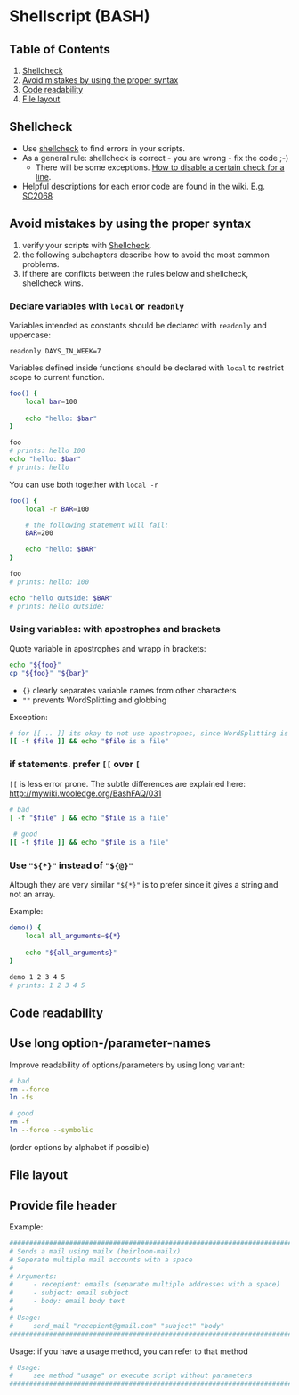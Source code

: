 # Shellscript (BASH)

## Table of Contents

1. [Shellcheck](#shellcheck)
1. [Avoid mistakes by using the proper syntax](#avoid-mistakes-by-using-the–proper-syntax)
1. [Code readability](#code-readability)
1. [File layout](#file-layout)

## Shellcheck

* Use [shellcheck](https://github.com/koalaman/shellcheck) to find errors in your scripts.
* As a general rule: shellcheck is correct - you are wrong - fix the code ;-)
    * There will be some exceptions. [How to disable a certain check for a line](https://github.com/koalaman/shellcheck/wiki/Ignore).
* Helpful descriptions for each error code are found in the wiki. E.g. [SC2068](https://github.com/koalaman/shellcheck/wiki/SC2068)

## Avoid mistakes by using the proper syntax

1. verify your scripts with [Shellcheck](#shellcheck). 
1. the following subchapters describe how to avoid the most common problems.
1. if there are conflicts between the rules below and shellcheck, shellcheck wins. 

### Declare variables with `local` or `readonly`

Variables intended as constants should be declared with `readonly` and uppercase:

    readonly DAYS_IN_WEEK=7

Variables defined inside functions should be declared with `local` to restrict scope to current function.

```bash
foo() {
    local bar=100
    
    echo "hello: $bar"
}

foo 
# prints: hello 100
echo "hello: $bar" 
# prints: hello
```

You can use both together with `local -r`

```bash
foo() {
    local -r BAR=100

    # the following statement will fail:
    BAR=200

    echo "hello: $BAR"
}

foo 
# prints: hello: 100

echo "hello outside: $BAR" 
# prints: hello outside:
```

### Using variables: with apostrophes and brackets

Quote variable in apostrophes and wrapp in brackets:

```bash
echo "${foo}"
cp "${foo}" "${bar}"
```

* `{}` clearly separates variable names from other characters
* `""` prevents WordSplitting and globbing

Exception:

```bash
# for [[ .. ]] its okay to not use apostrophes, since WordSplitting is disabled.
[[ -f $file ]] && echo "$file is a file"
```

### if statements. prefer `[[` over `[`

`[[` is less error prone. The subtle differences are explained here: http://mywiki.wooledge.org/BashFAQ/031

```bash
# bad
[ -f "$file" ] && echo "$file is a file"
 
 # good
[[ -f $file ]] && echo "$file is a file"
```

### Use `"${*}"` instead of `"${@}"`

Altough they are very similar `"${*}"` is to prefer since it gives a string and not an array.

Example:

```bash
demo() {
    local all_arguments=${*}
    
    echo "${all_arguments}"
}

demo 1 2 3 4 5
# prints: 1 2 3 4 5
```

## Code readability

## Use long option-/parameter-names


Improve readability of options/parameters by using long variant:

```bash
# bad
rm --force
ln -fs

# good
rm -f
ln --force --symbolic
```

(order options by alphabet if possible)

## File layout

## Provide file header

Example:

```bash
########################################################################
# Sends a mail using mailx (heirloom-mailx)
# Seperate multiple mail accounts with a space
#
# Arguments:
#     - recepient: emails (separate multiple addresses with a space)
#     - subject: email subject
#     - body: email body text
#
# Usage:
#     send_mail "recepient@gmail.com" "subject" "body"
########################################################################
```
 
Usage: if you have a usage method, you can refer to that method 

```bash
# Usage:
#     see method "usage" or execute script without parameters
########################################################################
```




